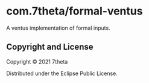 # com.7theta/formal-ventus

A ventus implementation of formal inputs.

## Copyright and License

Copyright © 2021 7theta

Distributed under the Eclipse Public License.
